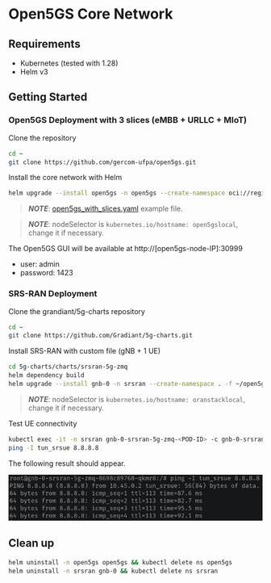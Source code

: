 # Open5GS Core Network

## Requirements

- Kubernetes (tested with 1.28)
- Helm v3

## Getting Started

### Open5GS Deployment with 3 slices (eMBB + URLLC + MIoT)

Clone the repository

```sh
cd ~
git clone https://github.com/gercom-ufpa/open5gs.git
```

Install the core network with Helm

```sh
helm upgrade --install open5gs -n open5gs --create-namespace oci://registry-1.docker.io/gradiant/open5gs --version 2.2.2 -f ~/open5gs/values/open5gs/open5gs_with_slices.yaml
```

> **_NOTE_**: [open5gs_with_slices.yaml](./values/open5gs/open5gs_with_slices.yaml) example file.

> **_NOTE_**: nodeSelector is `kubernetes.io/hostname: open5gslocal`, change it if necessary.

The Open5GS GUI will be available at http://[open5gs-node-IP]:30999
- user: admin
- password: 1423

### SRS-RAN Deployment

Clone the grandiant/5g-charts repository

```sh
cd ~
git clone https://github.com/Gradiant/5g-charts.git
```

Install SRS-RAN with custom file (gNB + 1 UE)

```sh
cd 5g-charts/charts/srsran-5g-zmq
helm dependency build
helm upgrade --install gnb-0 -n srsran --create-namespace . -f ~/open5gs/values/srsran/srsran_zmq.yaml
```

> **_NOTE_**: nodeSelector is `kubernetes.io/hostname: oranstacklocal`, change it if necessary.

Test UE connectivity

```sh
kubectl exec -it -n srsran gnb-0-srsran-5g-zmq-<POD-ID> -c gnb-0-srsran-5g-zmq-ue -- bash
ping -I tun_srsue 8.8.8.8
```

The following result should appear.

![UE ping](images/ue-ping.png)

## Clean up

```sh
helm uninstall -n open5gs open5gs && kubectl delete ns open5gs
helm uninstall -n srsran gnb-0 && kubectl delete ns srsran
```